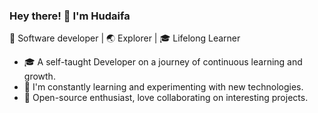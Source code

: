 ### Hey there! 👋 I'm Hudaifa

🚀 Software developer  | 🌏 Explorer | 🎓 Lifelong Learner


- 🎓 A self-taught Developer on a journey of continuous learning and growth.
- 🌱 I'm constantly learning and experimenting with new technologies.
- 🤝 Open-source enthusiast, love collaborating on interesting projects.



<!--
**hudaifa-dev/hudaifa-dev** is a ✨ _special_ ✨ repository because its `README.md` (this file) appears on your GitHub profile.

Here are some ideas to get you started:

- 🔭 I’m currently working on ...
- 🌱 I’m currently learning ...
- 👯 I’m looking to collaborate on ...
- 🤔 I’m looking for help with ...
- 💬 Ask me about ...
- 📫 How to reach me: ...
- 😄 Pronouns: ...
- ⚡ Fun fact: ...
-->
